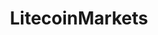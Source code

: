 ---
title: LitecoinMarkets
crosslinks:
- litecoin
- CryptoCurrency
- Bitcoin
- BitcoinMarkets
- CryptoMarkets
- ethtrader
- CoinBase
- Ripple
- GirlsGoneLiteCoin
- litecoinmining
- peercoin
- autotldr
- conspiracy
- casualiama
- fakeid
- redditscripting
- TheSimpsons
- KrakenSupport
---